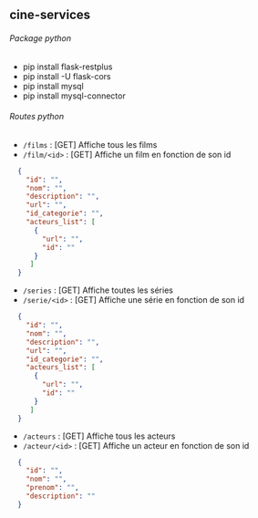 ## cine-services
###### Package python
- pip install flask-restplus
- pip install -U flask-cors
- pip install mysql
- pip install mysql-connector

###### Routes python

- `/films` : [GET] Affiche tous les films
- `/film/<id>` : [GET] Affiche un film en fonction de son id
```JSON
  {
    "id": "",
    "nom": "",
    "description": "",
    "url": "",
    "id_categorie": "",
    "acteurs_list": [
      {
        "url": "",
        "id": ""
      }
     ]
  }
```

- `/series` : [GET] Affiche toutes les séries
- `/serie/<id>` : [GET] Affiche une série en fonction de son id
```JSON
  {
    "id": "",
    "nom": "",
    "description": "",
    "url": "",
    "id_categorie": "",
    "acteurs_list": [
      {
        "url": "",
        "id": ""
      }
     ]
  }
```

- `/acteurs` : [GET] Affiche tous les acteurs
- `/acteur/<id>` : [GET] Affiche un acteur en fonction de son id
```JSON
  {
    "id": "",
    "nom": "",
    "prenom": "",
    "description": "" 
  }
```
